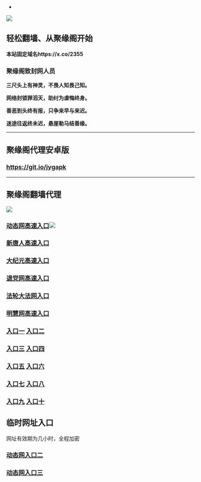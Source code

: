 * 
![](https://raw.githubusercontent.com/hao369/a/master/j.jpg)



## 轻松翻墙、从聚缘阁开始

**本站固定域名https://x.co/2355**

### 聚缘阁致封网人员

**三尺头上有神灵，不畏人知畏己知。**

**网络封锁罪滔天，助纣为虐悔终身。**

**善恶到头终有报，只争来早与来迟。**

**迷途往返终未迟，悬崖勒马结善缘。**

***



##  聚缘阁代理安卓版

### https://git.io/jygapk


***



## 聚缘阁翻墙代理 

![](https://raw.githubusercontent.com/hao369/a/master/wx2.jpg)


### [动态网高速入口](https://7qjww4mxv5.execute-api.us-east-1.amazonaws.com/548789/?id=2)![](https://raw.githubusercontent.com/hao369/a/master/jygdl.gif)

### [新唐人高速入口](https://7qjww4mxv5.execute-api.us-east-1.amazonaws.com/548789/?id=5)

### [大纪元高速入口](https://7qjww4mxv5.execute-api.us-east-1.amazonaws.com/548789/?id=7)

### [退党网高速入口](https://7qjww4mxv5.execute-api.us-east-1.amazonaws.com/548789/?id=8)

### [法轮大法网入口](https://7qjww4mxv5.execute-api.us-east-1.amazonaws.com/548789/?id=15)

### [明慧网高速入口](https://7qjww4mxv5.execute-api.us-east-1.amazonaws.com/548789/?id=3)


### **[入口一](http://x.co/2244)** **[入口二](http://x.co/3824)**


### **[入口三](https://s3.eu-central-1.amazonaws.com/jyg3/index.html)**  **[入口四](https://s3-ap-southeast-1.amazonaws.com/jyg4/index.html)**

### **[入口五](https://s3.ap-south-1.amazonaws.com/jyg5/index.html)**  **[入口六](https://s3-us-west-1.amazonaws.com/jyg6/index.html)**


###  **[入口七](https://s3-us-west-2.amazonaws.com/jyg7/index.html)**  **[入口八](https://s3-eu-west-1.amazonaws.com/jyg8/index.html)**


###  **[入口九](https://s3-ap-northeast-1.amazonaws.com/jyg9/index.html)**  **[入口十](https://s3.amazonaws.com/dtw/index.html)**



## 临时网址入口 

网址有效期为几小时，全程加密

### [动态网入口二](https://x.co/ddg)

### [动态网入口三](https://x.co/ddf)



